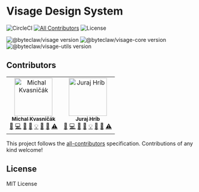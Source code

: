 # Visage Design System

![CircleCI](https://img.shields.io/circleci/project/github/Byteclaw/visage/master.svg?style=flat-square)
[![All Contributors](https://img.shields.io/badge/all_contributors-2-orange.svg?style=flat-square)](#contributors)
![License](https://img.shields.io/badge/license-MIT-blue.svg)

![@byteclaw/visage version](https://img.shields.io/npm/v/@byteclaw/visage.svg?style=flat-square&label=@byteclaw/visage)
![@byteclaw/visage-core version](https://img.shields.io/npm/v/@byteclaw/visage-core.svg?style=flat-square&label=@byteclaw/visage-core)
![@byteclaw/visage-utils version](https://img.shields.io/npm/v/@byteclaw/visage-components.svg?style=flat-square&label=@byteclaw/visage-utils)

## Contributors

<!-- ALL-CONTRIBUTORS-LIST:START - Do not remove or modify this section -->
<!-- prettier-ignore -->
<table><tr><td align="center"><a href="https://github.com/michalkvasnicak"><img src="https://avatars1.githubusercontent.com/u/174716?v=4" width="100px;" alt="Michal Kvasničák"/><br /><sub><b>Michal Kvasničák</b></sub></a><br /><a href="#question-michalkvasnicak" title="Answering Questions">💬</a> <a href="https://github.com/byteclaw/@byteclaw/visage/commits?author=michalkvasnicak" title="Code">💻</a> <a href="#design-michalkvasnicak" title="Design">🎨</a> <a href="https://github.com/byteclaw/@byteclaw/visage/commits?author=michalkvasnicak" title="Documentation">📖</a> <a href="#example-michalkvasnicak" title="Examples">💡</a> <a href="#ideas-michalkvasnicak" title="Ideas, Planning, & Feedback">🤔</a> <a href="#review-michalkvasnicak" title="Reviewed Pull Requests">👀</a> <a href="https://github.com/byteclaw/@byteclaw/visage/commits?author=michalkvasnicak" title="Tests">⚠️</a></td><td align="center"><a href="https://github.com/jurajhrib"><img src="https://avatars1.githubusercontent.com/u/373788?v=4" width="100px;" alt="Juraj Hríb"/><br /><sub><b>Juraj Hríb</b></sub></a><br /><a href="#question-jurajhrib" title="Answering Questions">💬</a> <a href="https://github.com/byteclaw/@byteclaw/visage/commits?author=jurajhrib" title="Code">💻</a> <a href="#design-jurajhrib" title="Design">🎨</a> <a href="https://github.com/byteclaw/@byteclaw/visage/commits?author=jurajhrib" title="Documentation">📖</a> <a href="#example-jurajhrib" title="Examples">💡</a> <a href="#ideas-jurajhrib" title="Ideas, Planning, & Feedback">🤔</a> <a href="#review-jurajhrib" title="Reviewed Pull Requests">👀</a> <a href="https://github.com/byteclaw/@byteclaw/visage/commits?author=jurajhrib" title="Tests">⚠️</a></td></tr></table>

<!-- ALL-CONTRIBUTORS-LIST:END -->

This project follows the [all-contributors](https://github.com/kentcdodds/all-contributors) specification. Contributions of any kind welcome!

## License

MIT License

